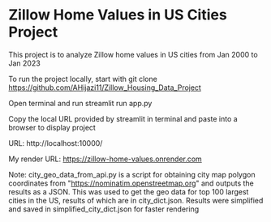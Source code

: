 # Zillow Home Values in US Cities Project
This project is to analyze Zillow home values in US cities from Jan 2000 to Jan 2023

To run the project locally, start with git clone https://github.com/AHijazi11/Zillow_Housing_Data_Project

Open terminal and run streamlit run app.py

Copy the local URL provided by streamlit in terminal and paste into a browser to display project

URL: http://localhost:10000/

My render URL: https://zillow-home-values.onrender.com

Note: city_geo_data_from_api.py is a script for obtaining city map polygon coordinates from "https://nominatim.openstreetmap.org" and outputs the results as a JSON. This was used to get the geo data for top 100 largest cities in the US, results of which are in city_dict.json. Results were simplified and saved in simplified_city_dict.json for faster rendering